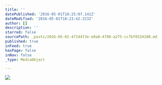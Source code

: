 ```yaml
---
title: ''
datePublished: '2016-05-01T18:25:07.141Z'
dateModified: '2016-05-01T18:23:42.323Z'
author: []
description: ''
starred: false
sourcePath: _posts/2016-05-01-4714473e-e9a8-4798-a275-cc7bf0324100.md
published: true
inFeed: true
hasPage: false
inNav: false
_type: MediaObject

---
```

![](https://the-grid-user-content.s3-us-west-2.amazonaws.com/fe107718-9714-4dcc-99fa-f1a891bdb4c7.jpg)